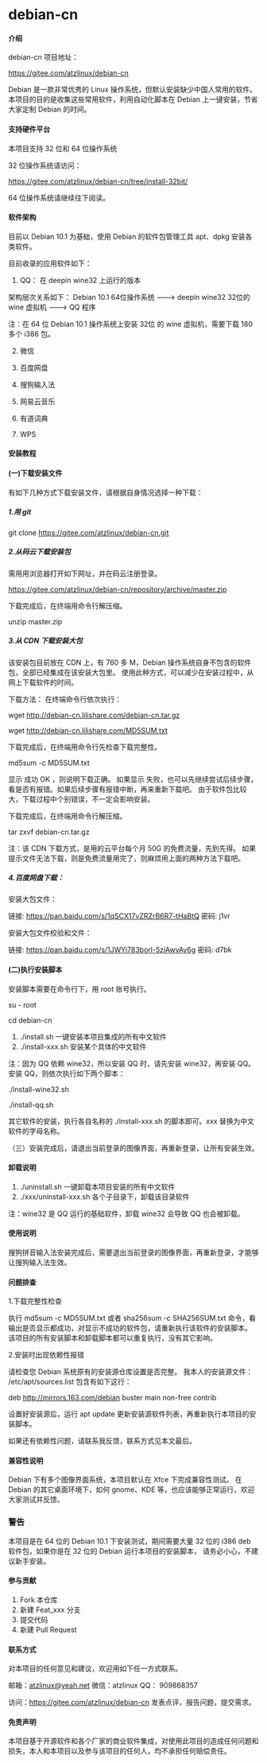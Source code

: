 # debian-cn

#### 介绍
debian-cn 项目地址：

https://gitee.com/atzlinux/debian-cn

Debian 是一款非常优秀的 Linux 操作系统，但默认安装缺少中国人常用的软件。
本项目的目的是收集这些常用软件，利用自动化脚本在 Debian 上一键安装，节省大家定制 Debian 的时间。

#### 支持硬件平台
本项目支持 32 位和 64 位操作系统

32 位操作系统请访问：

https://gitee.com/atzlinux/debian-cn/tree/install-32bit/

64 位操作系统请继续往下阅读。

#### 软件架构
目前以 Debian 10.1 为基础，使用 Debian 的软件包管理工具 apt、dpkg 安装各类软件。

目前收录的应用软件如下：

1) QQ：
在 deepin wine32 上运行的版本

架构层次关系如下：
Debian 10.1 64位操作系统 ---> deepin wine32 32位的 wine 虚拟机  --->  QQ 程序

注：在 64 位 Debian 10.1 操作系统上安装 32位 的 wine 虚拟机，需要下载 180 多个 i386 包。

2) 微信

3) 百度网盘

4) 搜狗输入法

5) 网易云音乐

6) 有道词典

7) WPS

#### 安装教程

#### (一)下载安装文件

有如下几种方式下载安装文件，请根据自身情况选择一种下载：

##### 1.用 git

git clone https://gitee.com/atzlinux/debian-cn.git

##### 2.从码云下载安装包

需用用浏览器打开如下网址，并在码云注册登录。

https://gitee.com/atzlinux/debian-cn/repository/archive/master.zip

下载完成后，在终端用命令行解压缩。

unzip master.zip

##### 3.从 CDN 下载安装大包

该安装包目前放在 CDN 上，有 760 多 M，Debian 操作系统自身不包含的软件包，全部已经集成在该安装大包里。
使用此种方式，可以减少在安装过程中，从网上下载软件的时间。

下载方法：
在终端命令行依次执行：

wget http://debian-cn.lilishare.com/debian-cn.tar.gz

wget http://debian-cn.lilishare.com/MD5SUM.txt

下载完成后，在终端用命令行先检查下载完整性。

md5sum -c MD5SUM.txt

显示 成功 OK ，则说明下载正确。
如果显示 失败，也可以先继续尝试后续步骤，看是否有报错。如果后续步骤有报错中断，再来重新下载吧。
由于软件包比较大，下载过程中个别错误，不一定会影响安装。

下载完成后，在终端用命令行解压缩。

tar zxvf debian-cn.tar.gz

注：该 CDN 下载方式，是用的云平台每个月 50G 的免费流量，先到先得。
如果提示文件无法下载，则是免费流量用完了，则麻烦用上面的两种方法下载吧。

##### 4.百度网盘下载：
安装大包文件：

链接: https://pan.baidu.com/s/1qSCX17vZRZrB6R7-tHaBtQ  密码: j1vr

安装大包文件校验和文件：

链接: https://pan.baidu.com/s/1JWYi783borl-5zjAwvAy6g  密码: d7bk

#### (二)执行安装脚本

安装脚本需要在命令行下，用 root 账号执行。

su - root

cd debian-cn

1. ./install.sh  一键安装本项目集成的所有中文软件
2. ./install-xxx.sh 安装某个具体的中文软件

注：因为 QQ 依赖 wine32，所以安装 QQ 时，请先安装 wine32，再安装 QQ。 
安装 QQ，则依次执行如下两个脚本：

./install-wine32.sh

./install-qq.sh

其它软件的安装，执行各自名称的 ./install-xxx.sh 的脚本即可。xxx 替换为中文软件的字母名称。

（三）安装完成后，请退出当前登录的图像界面，再重新登录，让所有安装生效。

#### 卸载说明

1. ./uninstall.sh 一键卸载本项目安装的所有中文软件
2. ./xxx/uninstall-xxx.sh 各个子目录下，卸载该目录软件

注：wine32 是 QQ 运行的基础软件，卸载 wine32 会导致 QQ 也会被卸载。

#### 使用说明
搜狗拼音输入法安装完成后，需要退出当前登录的图像界面，再重新登录，才能够让搜狗输入法生效。

#### 问题排查
1.下载完整性检查

执行
md5sum -c MD5SUM.txt 
或者
sha256sum -c SHA256SUM.txt
命令，看输出是否显示都成功，对显示不成功的软件包，请重新执行该软件的安装脚本。
该项目的所有安装脚本和卸载脚本都可以重复执行，没有其它影响。

2.安装时出现依赖性报错

请检查您 Debian 系统原有的安装源仓库设置是否完整。
我本人的安装源文件： /etc/apt/sources.list 包含有如下这行：

deb http://mirrors.163.com/debian buster main non-free contrib

设置好安装源后，运行  apt update 更新安装源软件列表，再重新执行本项目的安装脚本。

如果还有依赖性问题，请联系我反馈，联系方式见本文最后。

#### 兼容性说明

Debian 下有多个图像界面系统，本项目默认在 Xfce 下完成兼容性测试。
在 Debian 的其它桌面环境下，如何 gnome、KDE 等，也应该能够正常运行，欢迎大家测试并反馈。

### 警告
本项目是在 64 位的 Debian 10.1 下安装测试，期间需要大量 32 位的 i386 deb 软件包，如果你是在 32 位的 Debian 运行本项目的安装脚本，
请务必小心，不建议新手安装。

#### 参与贡献

1. Fork 本仓库
2. 新建 Feat_xxx 分支
3. 提交代码
4. 新建 Pull Request

#### 联系方式

对本项目的任何意见和建议，欢迎用如下任一方式联系。

邮箱：atzlinux@yeah.net
微信：atzlinux
QQ：  909868357

访问：https://gitee.com/atzlinux/debian-cn  发表点评，报告问题，提交需求。

#### 免责声明
本项目基于开源软件和各个厂家的商业软件集成，对使用此项目的造成任何问题和损失，本人和本项目以及参与该项目的任何人，均不承担任何赔偿责任。

